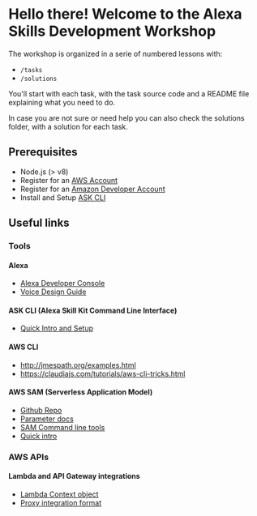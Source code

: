 # Hello there! Welcome to the Alexa Skills Development Workshop

The workshop is organized in a serie of numbered lessons with:

- `/tasks`
- `/solutions`

You'll start with each task, with the task source code and a README file explaining what you need to do.

In case you are not sure or need help you can also check the solutions folder, with a solution for each task.

## Prerequisites

* Node.js (> v8)
* Register for an [AWS Account](https://aws.amazon.com/)
* Register for an [Amazon Developer Account](https://developer.amazon.com)
* Install and Setup [ASK CLI](https://developer.amazon.com/docs/smapi/quick-start-alexa-skills-kit-command-line-interface.html)

## Useful links

### Tools

#### Alexa

* [Alexa Developer Console](https://developer.amazon.com/alexa)
* [Voice Design Guide](https://developer.amazon.com/designing-for-voice)

#### ASK CLI (Alexa Skill Kit Command Line Interface)

* [Quick Intro and Setup](https://developer.amazon.com/docs/smapi/quick-start-alexa-skills-kit-command-line-interface.html)

#### AWS CLI

* http://jmespath.org/examples.html
* https://claudiajs.com/tutorials/aws-cli-tricks.html

#### AWS SAM (Serverless Application Model)

* [Github Repo](https://github.com/awslabs/serverless-application-model)
* [Parameter docs](https://github.com/awslabs/serverless-application-model/blob/master/versions/2016-10-31.md)
* [SAM Command line tools](https://github.com/awslabs/aws-sam-cli)
* [Quick intro](https://docs.aws.amazon.com/lambda/latest/dg/serverless_app.html)

### AWS APIs

#### Lambda and API Gateway integrations

* [Lambda Context object](https://docs.aws.amazon.com/lambda/latest/dg/nodejs-prog-model-context.html)
* [Proxy integration format](https://docs.aws.amazon.com/apigateway/latest/developerguide/set-up-lambda-proxy-integrations.html)